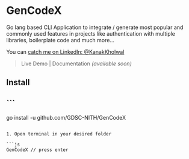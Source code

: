 # GenCodeX

Go lang based CLI Application to integrate / generate most popular and commonly used features in projects like authentication with multiple libraries, boilerplate code and much more...

You can [catch me on LinkedIn: @KanakKholwal ](https://www.linkedin.com/in/kanak-kholwal/)

> Live Demo | Documentation *(available soon)*

## Install

## ```
go install -u github.com/GDSC-NITH/GenCodeX
```Usage

1. Open terminal in your desired folder

```js
GenCodeX // press enter 
```
